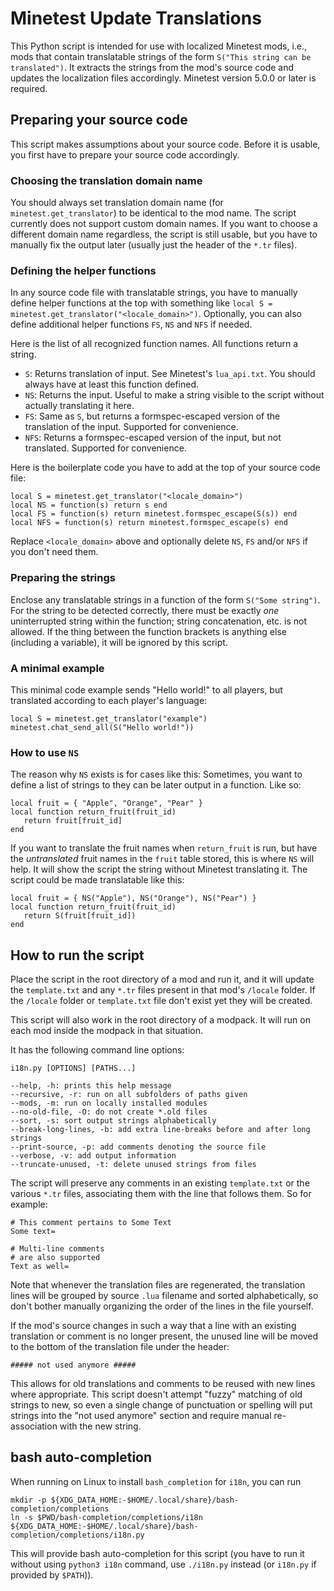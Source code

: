 # Minetest Update Translations

This Python script is intended for use with localized Minetest mods, i.e., mods that contain translatable strings of the form `S("This string can be translated")`. It extracts the strings from the mod's source code and updates the localization files accordingly. Minetest version 5.0.0 or later is required.

## Preparing your source code

This script makes assumptions about your source code. Before it is usable, you first have to prepare your source code accordingly.

### Choosing the translation domain name

You should always set translation domain name (for `minetest.get_translator`) to be identical to the mod name. The script currently does not support custom domain names. If you want to choose a different domain name regardless, the script is still usable, but you have to manually fix the output later (usually just the header of the `*.tr` files).

### Defining the helper functions

In any source code file with translatable strings, you have to manually define helper functions at the top with something like `local S = minetest.get_translator("<locale_domain>")`. Optionally, you can also define additional helper functions `FS`, `NS` and `NFS` if needed.

Here is the list of all recognized function names. All functions return a string.

* `S`: Returns translation of input. See Minetest's `lua_api.txt`. You should always have at least this function defined.
* `NS`: Returns the input. Useful to make a string visible to the script without actually translating it here.
* `FS`: Same as `S`, but returns a formspec-escaped version of the translation of the input. Supported for convenience.
* `NFS`: Returns a formspec-escaped version of the input, but not translated. Supported for convenience.

Here is the boilerplate code you have to add at the top of your source code file:

    local S = minetest.get_translator("<locale_domain>")
    local NS = function(s) return s end
    local FS = function(s) return minetest.formspec_escape(S(s)) end
    local NFS = function(s) return minetest.formspec_escape(s) end

Replace `<locale_domain>` above and optionally delete `NS`, `FS` and/or `NFS` if you don't need them.

### Preparing the strings

Enclose any translatable strings in a function of the form `S("Some string")`. For the string to be detected correctly, there must be exactly *one* uninterrupted string within the function; string concatenation, etc. is not allowed. If the thing between the function brackets is anything else (including a variable), it will be ignored by this script.

### A minimal example

This minimal code example sends "Hello world!" to all players, but translated according to each player's language:

    local S = minetest.get_translator("example")
    minetest.chat_send_all(S("Hello world!"))

### How to use `NS`

The reason why `NS` exists is for cases like this: Sometimes, you want to define a list of strings to they can be later output in a function. Like so:

    local fruit = { "Apple", "Orange", "Pear" }
    local function return_fruit(fruit_id)
       return fruit[fruit_id]
    end

If you want to translate the fruit names when `return_fruit` is run, but have the *untranslated* fruit names in the `fruit` table stored, this is where `NS` will help. It will show the script the string without Minetest translating it. The script could be made translatable like this:

    local fruit = { NS("Apple"), NS("Orange"), NS("Pear") }
    local function return_fruit(fruit_id)
       return S(fruit[fruit_id])
    end

## How to run the script

Place the script in the root directory of a mod and run it, and it will update the `template.txt` and any `*.tr` files present in that mod's `/locale` folder. If the `/locale` folder or `template.txt` file don't exist yet they will be created.

This script will also work in the root directory of a modpack. It will run on each mod inside the modpack in that situation.

It has the following command line options:

    i18n.py [OPTIONS] [PATHS...]

    --help, -h: prints this help message
    --recursive, -r: run on all subfolders of paths given
    --mods, -m: run on locally installed modules
    --no-old-file, -O: do not create *.old files
    --sort, -s: sort output strings alphabetically
    --break-long-lines, -b: add extra line-breaks before and after long strings
    --print-source, -p: add comments denoting the source file
    --verbose, -v: add output information
    --truncate-unused, -t: delete unused strings from files

The script will preserve any comments in an existing `template.txt` or the various `*.tr` files, associating them with the line that follows them. So for example:

    # This comment pertains to Some Text
    Some text=
    
    # Multi-line comments
    # are also supported
    Text as well=

Note that whenever the translation files are regenerated, the translation lines will be grouped by source `.lua` filename and sorted alphabetically, so don't bother manually organizing the order of the lines in the file yourself.

If the mod's source changes in such a way that a line with an existing translation or comment is no longer present, the unused line will be moved to the bottom of the translation file under the header:

    ##### not used anymore #####

This allows for old translations and comments to be reused with new lines where appropriate. This script doesn't attempt "fuzzy" matching of old strings to new, so even a single change of punctuation or spelling will put strings into the "not used anymore" section and require manual re-association with the new string.

## bash auto-completion

When running on Linux to install `bash_completion` for `i18n`, you can run

    mkdir -p ${XDG_DATA_HOME:-$HOME/.local/share}/bash-completion/completions
    ln -s $PWD/bash-completion/completions/i18n ${XDG_DATA_HOME:-$HOME/.local/share}/bash-completion/completions/i18n.py

This will provide bash auto-completion for this script (you have to run it without using `python3 i18n` command, use `./i18n.py` instead (or `i18n.py` if provided by `$PATH`)).
